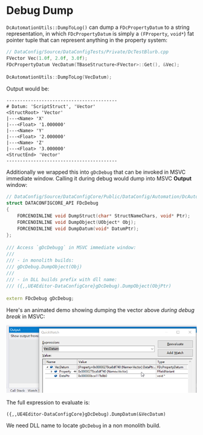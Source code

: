# Debug Dump

`DcAutomationUtils::DumpToLog()` can dump a `FDcPropertyDatum` to a string representation, in which `FDcPropertyDatum` is simply a `(FProperty`, `void*`) fat pointer tuple that can represent anything in the property system:

```c++
// DataConfig/Source/DataConfigTests/Private/DcTestBlurb.cpp
FVector Vec(1.0f, 2.0f, 3.0f);
FDcPropertyDatum VecDatum(TBaseStructure<FVector>::Get(), &Vec);

DcAutomationUtils::DumpToLog(VecDatum);
```

Output would be:

```
-----------------------------------------
# Datum: 'ScriptStruct', 'Vector'
<StructRoot> 'Vector'
|---<Name> 'X'
|---<Float> '1.000000'
|---<Name> 'Y'
|---<Float> '2.000000'
|---<Name> 'Z'
|---<Float> '3.000000'
<StructEnd> 'Vector'
-----------------------------------------
```

Additionally we wrapped this into `gDcDebug` that can be invoked in MSVC immediate window. Calling it during debug would dump into MSVC **Output** window:

```c++
// DataConfig/Source/DataConfigCore/Public/DataConfig/Automation/DcAutomationUtils.h
struct DATACONFIGCORE_API FDcDebug
{
    FORCENOINLINE void DumpStruct(char* StructNameChars, void* Ptr);
    FORCENOINLINE void DumpObject(UObject* Obj);
    FORCENOINLINE void DumpDatum(void* DatumPtr);
};

/// Access `gDcDebugg` in MSVC immediate window:
///
/// - in monolith builds:
/// gDcDebug.DumpObject(Obj)
///
/// - in DLL builds prefix with dll name:
/// ({,,UE4Editor-DataConfigCore}gDcDebug).DumpObject(ObjPtr)

extern FDcDebug gDcDebug;
```

Here's an animated demo showing dumping the vector above _during debug break_ in MSVC:

![Examples-DebugDumpVecDatum](Images/Examples-DebugDumpVecDatum.png)

The full expression to evaluate is:

```
({,,UE4Editor-DataConfigCore}gDcDebug).DumpDatum(&VecDatum)
```

We need DLL name to locate `gDcDebug` in a non monolith build.
